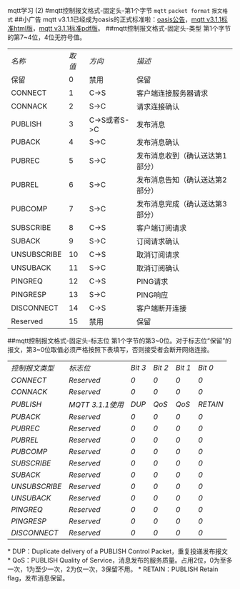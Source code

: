 mqtt学习 (2)
#mqtt控制报文格式-固定头-第1个字节
`mqtt` `packet format` `报文格式`
##小广告
mqtt v3.1.1已经成为oasis的正式标准啦：[oasis公告](https://www.oasis-open.org/news/announcements/mqtt-version-3-1-1-becomes-an-oasis-standard)，[mqtt v3.1.1标准html版](http://docs.oasis-open.org/mqtt/mqtt/v3.1.1/os/mqtt-v3.1.1-os.html)，[mqtt v3.1.1标准pdf版](http://docs.oasis-open.org/mqtt/mqtt/v3.1.1/os/mqtt-v3.1.1-os.pdf)。
##mqtt控制报文格式-固定头-类型
第1个字节的第7~4位，4位无符号值。
<table>
<tbody>
<tr><td><em>名称</em></td><td><em>取值</em></td><td><em>方向</em></td><td><em>描述</em></td></tr>
<tr><td>保留</td><td>0</td><td>禁用</td><td>保留</td></tr>
<tr><td>CONNECT</td><td>1</td><td>C->S</td><td>客户端连接服务器请求</td></tr>
<tr><td>CONNACK</td><td>2</td><td>S->C</td><td>请求连接确认</td></tr>
<tr><td>PUBLISH</td><td>3</td><td>C->S或者S->C</td><td>发布消息</td></tr>
<tr><td>PUBACK</td><td>4</td><td>S->C</td><td>发布消息确认</td></tr>
<tr><td>PUBREC</td><td>5</td><td>S->C</td><td>发布消息收到（确认送达第1部分）</td></tr>
<tr><td>PUBREL</td><td>6</td><td>S->C</td><td>发布消息告知（确认送达第2部分）</td></tr>
<tr><td>PUBCOMP</td><td>7</td><td>S->C</td><td>发布消息完成（确认送达第3部分）</td></tr>
<tr><td>SUBSCRIBE</td><td>8</td><td>C->S</td><td>客户端订阅请求</td></tr>
<tr><td>SUBACK</td><td>9</td><td>S->C</td><td>订阅请求确认</td></tr>
<tr><td>UNSUBSCRIBE</td><td>10</td><td>C->S</td><td>取消订阅请求</td></tr>
<tr><td>UNSUBACK</td><td>11</td><td>S->C</td><td>取消订阅确认</td></tr>
<tr><td>PINGREQ</td><td>12</td><td>C->S</td><td>PING请求</td></tr>
<tr><td>PINGRESP</td><td>13</td><td>S->C</td><td>PING响应</td></tr>
<tr><td>DISCONNECT</td><td>14</td><td>C->S</td><td>客户端断开连接</td></tr>
<tr><td>Reserved</td><td>15</td><td>禁用</td><td>保留</td></tr>
</tbody>
</table>
##mqtt控制报文格式-固定头-标志位
第1个字节的第3~0位。对于标志位“保留”的报文，第3~0位取值必须严格按照下表填写，否则接受者会断开网络连接。
<table>
<tbody>
<tr><td><em>控制报文类型</em></td><td><em>标志位</em></td><td><em>Bit 3</em></td><td><em>Bit 2</em></td><td><em>Bit 1</em></td><td><em>Bit 0</em></td></tr>
<tr><td><em>CONNECT</em></td><td><em>Reserved</em></td><td><em>0</em></td><td><em>0</em></td><td><em>0</em></td><td><em>0</em></td></tr>
<tr><td><em>CONNACK</em></td><td><em>Reserved</em></td><td><em>0</em></td><td><em>0</em></td><td><em>0</em></td><td><em>0</em></td></tr>
<tr><td><em>PUBLISH</em></td><td><em>MQTT 3.1.1使用</em></td><td><em>DUP</em></td><td><em>QoS</em></td><td><em>QoS</em></td><td><em>RETAIN</em></td></tr>
<tr><td><em>PUBACK</em></td><td><em>Reserved</em></td><td><em>0</em></td><td><em>0</em></td><td><em>0</em></td><td><em>0</em></td></tr>
<tr><td><em>PUBREC</em></td><td><em>Reserved</em></td><td><em>0</em></td><td><em>0</em></td><td><em>0</em></td><td><em>0</em></td></tr>
<tr><td><em>PUBREL</em></td><td><em>Reserved</em></td><td><em>0</em></td><td><em>0</em></td><td><em>0</em></td><td><em>0</em></td></tr>
<tr><td><em>PUBCOMP</em></td><td><em>Reserved</em></td><td><em>0</em></td><td><em>0</em></td><td><em>0</em></td><td><em>0</em></td></tr>
<tr><td><em>SUBSCRIBE
</em></td><td><em>Reserved</em></td><td><em>0</em></td><td><em>0</em></td><td><em>0</em></td><td><em>0</em></td></tr>
<tr><td><em>SUBACK
</em></td><td><em>Reserved</em></td><td><em>0</em></td><td><em>0</em></td><td><em>0</em></td><td><em>0</em></td></tr>
<tr><td><em>UNSUBSCRIBE
</em></td><td><em>Reserved</em></td><td><em>0</em></td><td><em>0</em></td><td><em>0</em></td><td><em>0</em></td></tr>
<tr><td><em>UNSUBACK
</em></td><td><em>Reserved</em></td><td><em>0</em></td><td><em>0</em></td><td><em>0</em></td><td><em>0</em></td></tr>
<tr><td><em>PINGREQ
</em></td><td><em>Reserved</em></td><td><em>0</em></td><td><em>0</em></td><td><em>0</em></td><td><em>0</em></td></tr>
<tr><td><em>PINGRESP
</em></td><td><em>Reserved</em></td><td><em>0</em></td><td><em>0</em></td><td><em>0</em></td><td><em>0</em></td></tr>
<tr><td><em>DISCONNECT
</em></td><td><em>Reserved</em></td><td><em>0</em></td><td><em>0</em></td><td><em>0</em></td><td><em>0</em></td></tr>
</tbody>
</table>
* DUP：Duplicate delivery of a PUBLISH Control Packet，重复投递发布报文
* QoS：PUBLISH Quality of Service，消息发布的服务质量。占用2位，0为至多一次，1为至少一次，2为仅一次，3保留不用。
* RETAIN：PUBLISH Retain flag，发布消息保留。
